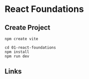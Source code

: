 # React Foundations

## Create Project

```shell
npm create vite
```

```shell
cd 01-react-foundations
npm install
npm run dev
```

## Links

